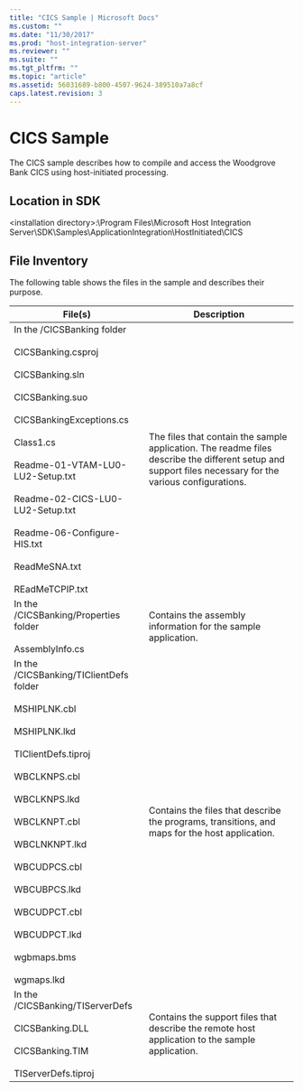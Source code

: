```yaml
---
title: "CICS Sample | Microsoft Docs"
ms.custom: ""
ms.date: "11/30/2017"
ms.prod: "host-integration-server"
ms.reviewer: ""
ms.suite: ""
ms.tgt_pltfrm: ""
ms.topic: "article"
ms.assetid: 56031689-b800-4507-9624-389510a7a8cf
caps.latest.revision: 3
---
```

# CICS Sample
The CICS sample describes how to compile and access the Woodgrove Bank CICS using host-initiated processing.  
  
## Location in SDK  
 \<installation directory>:\Program Files\Microsoft Host Integration Server\SDK\Samples\ApplicationIntegration\HostInitiated\CICS  
  
## File Inventory  
 The following table shows the files in the sample and describes their purpose.  
  
|File(s)|Description|  
|---------------|-----------------|  
|In the /CICSBanking folder<br /><br /> CICSBanking.csproj<br /><br /> CICSBanking.sln<br /><br /> CICSBanking.suo<br /><br /> CICSBankingExceptions.cs<br /><br /> Class1.cs<br /><br /> Readme-01-VTAM-LU0-LU2-Setup.txt<br /><br /> Readme-02-CICS-LU0-LU2-Setup.txt<br /><br /> Readme-06-Configure-HIS.txt<br /><br /> ReadMeSNA.txt<br /><br /> REadMeTCPIP.txt|The files that contain the sample application. The readme files describe the different setup and support files necessary for the various configurations.|  
|In the /CICSBanking/Properties folder<br /><br /> AssemblyInfo.cs|Contains the assembly information for the sample application.|  
|In the /CICSBanking/TIClientDefs folder<br /><br /> MSHIPLNK.cbl<br /><br /> MSHIPLNK.lkd<br /><br /> TIClientDefs.tiproj<br /><br /> WBCLKNPS.cbl<br /><br /> WBCLKNPS.lkd<br /><br /> WBCLKNPT.cbl<br /><br /> WBCLNKNPT.lkd<br /><br /> WBCUDPCS.cbl<br /><br /> WBCUBPCS.lkd<br /><br /> WBCUDPCT.cbl<br /><br /> WBCUDPCT.lkd<br /><br /> wgbmaps.bms<br /><br /> wgmaps.lkd|Contains the files that describe the programs, transitions, and maps for the host application.|  
|In the /CICSBanking/TIServerDefs<br /><br /> CICSBanking.DLL<br /><br /> CICSBanking.TIM<br /><br /> TIServerDefs.tiproj|Contains the support files that describe the remote host application to the sample application.|